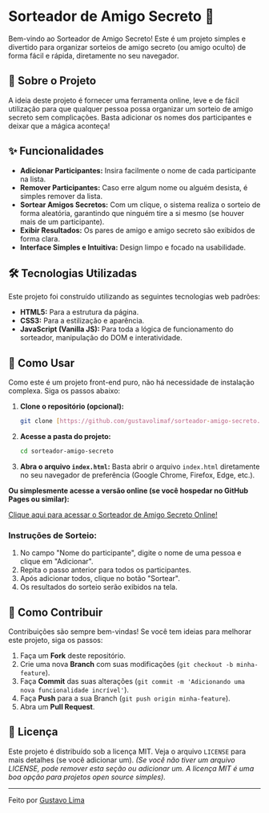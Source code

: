 # Sorteador de Amigo Secreto 🎁

Bem-vindo ao Sorteador de Amigo Secreto! Este é um projeto simples e divertido para organizar sorteios de amigo secreto (ou amigo oculto) de forma fácil e rápida, diretamente no seu navegador.

## 🎯 Sobre o Projeto

A ideia deste projeto é fornecer uma ferramenta online, leve e de fácil utilização para que qualquer pessoa possa organizar um sorteio de amigo secreto sem complicações. Basta adicionar os nomes dos participantes e deixar que a mágica aconteça!

## ✨ Funcionalidades

* **Adicionar Participantes:** Insira facilmente o nome de cada participante na lista.
* **Remover Participantes:** Caso erre algum nome ou alguém desista, é simples remover da lista.
* **Sortear Amigos Secretos:** Com um clique, o sistema realiza o sorteio de forma aleatória, garantindo que ninguém tire a si mesmo (se houver mais de um participante).
* **Exibir Resultados:** Os pares de amigo e amigo secreto são exibidos de forma clara.
* **Interface Simples e Intuitiva:** Design limpo e focado na usabilidade.

## 🛠️ Tecnologias Utilizadas

Este projeto foi construído utilizando as seguintes tecnologias web padrões:

* **HTML5:** Para a estrutura da página.
* **CSS3:** Para a estilização e aparência.
* **JavaScript (Vanilla JS):** Para toda a lógica de funcionamento do sorteador, manipulação do DOM e interatividade.

## 🚀 Como Usar

Como este é um projeto front-end puro, não há necessidade de instalação complexa. Siga os passos abaixo:

1.  **Clone o repositório (opcional):**
    ```bash
    git clone [https://github.com/gustavolimaf/sorteador-amigo-secreto.git](https://github.com/gustavolimaf/sorteador-amigo-secreto.git)
    ```
2.  **Acesse a pasta do projeto:**
    ```bash
    cd sorteador-amigo-secreto
    ```
3.  **Abra o arquivo `index.html`:**
    Basta abrir o arquivo `index.html` diretamente no seu navegador de preferência (Google Chrome, Firefox, Edge, etc.).

**Ou simplesmente acesse a versão online (se você hospedar no GitHub Pages ou similar):**

[Clique aqui para acessar o Sorteador de Amigo Secreto Online!](https://gustavolimaf.github.io/sorteador-amigo-secreto/)

### Instruções de Sorteio:

1.  No campo "Nome do participante", digite o nome de uma pessoa e clique em "Adicionar".
2.  Repita o passo anterior para todos os participantes.
3.  Após adicionar todos, clique no botão "Sortear".
4.  Os resultados do sorteio serão exibidos na tela.

## 🤝 Como Contribuir

Contribuições são sempre bem-vindas! Se você tem ideias para melhorar este projeto, siga os passos:

1.  Faça um **Fork** deste repositório.
2.  Crie uma nova **Branch** com suas modificações (`git checkout -b minha-feature`).
3.  Faça **Commit** das suas alterações (`git commit -m 'Adicionando uma nova funcionalidade incrível'`).
4.  Faça **Push** para a sua Branch (`git push origin minha-feature`).
5.  Abra um **Pull Request**.

## 📝 Licença

Este projeto é distribuído sob a licença MIT. Veja o arquivo `LICENSE` para mais detalhes (se você adicionar um).
*(Se você não tiver um arquivo LICENSE, pode remover esta seção ou adicionar um. A licença MIT é uma boa opção para projetos open source simples).*

---

Feito por [Gustavo Lima](https://github.com/gustavolimaf)
